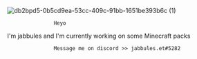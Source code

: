![db2bpd5-0b5cd9ea-53cc-409c-91bb-1651be393b6c (1)](https://user-images.githubusercontent.com/80054285/131337964-c6e3eb53-33e7-4f57-a10f-96a28e727794.gif)


                   Heyo
 I'm jabbules and I'm currently working on some Minecraft packs
     
                   Message me on discord >> jabbules.et#5282
